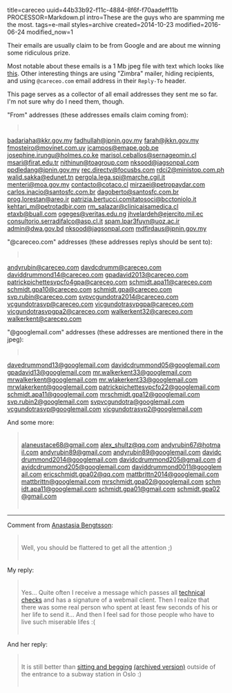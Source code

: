 title=careceo
uuid=44b33b92-f11c-4884-8f6f-f70aadeff11b
PROCESSOR=Markdown.pl
intro=These are the guys who are spamming me the most.
tags=e-mail
styles=archive
created=2014-10-23
modified=2016-06-24
modified_now=1


Their emails are usually claim to be from Google and are about me winning some ridiculous prize.

Most notable about these emails is a 1 Mb jpeg file with text which looks like [this](careceo.jpg).
Other interesting things are
using "Zimbra" mailer,
hiding recipients,
and using `@careceo.com` email address in their `Reply-To` header.

This page serves as a collector of all email addresses they sent me so far.
I'm not sure why do I need them, though.


<div>
<style>
blockquote {word-break: break-all; padding: 0.5em}
#comments ~ blockquote {word-break: normal}
.content {margin-bottom: 24px}
</style>
</div>

"From" addresses (these addresses emails claim coming from):

> 
badariaha@kkr.gov.my
fadhullah@jpnin.gov.my
farah@jkkn.gov.my
fmosteiro@movinet.com.uy
jcampos@emape.gob.pe
josephine.irungu@holmes.co.ke
marisol.ceballos@sernageomin.cl
msari@firat.edu.tr
nithinun@toagroup.com
nksood@jagsonpal.com
ppdledang@jpnin.gov.my
rec.directv@focusbs.com
rdci2@ministop.com.ph
walid.sakka@edunet.tn
pergola.lega.spi@marche.cgil.it
menteri@moa.gov.my
contacto@cotaco.cl
mirzaei@petropaydar.com
carlos.inacio@santosfc.com.br
dagoberto@santosfc.com.br
prog.lorestan@areo.ir
patrizia.bertucci.comitatosoci@bcctoniolo.it
kehtari_m@petrotadbir.com
rm_salazar@clinicaisamedica.cl
etaxb@buall.com
ogeges@veritas.edu.ng
jhvelardeh@ejercito.mil.ec
consultorio.serradifalco@asp.cl.it
spam.lpar3fuyn@uoz.ac.ir
admin@dwa.gov.bd
nksood@jagsonpal.com
mdfirdaus@jpnin.gov.my

"@careceo.com" addresses (these addresses replys should be sent to):

> 
andyrubin@careceo.com
davdcdrumm@careceo.com
daviddrummond14@careceo.com
gpadavid2013@careceo.com
patrickpichettesvpcfo4gpa@careceo.com
schmidt.apa11@careceo.com
schmidt.gpa10@careceo.com
schmidt.gpa@careceo.com
svp.rubin@careceo.com
svpvcgundotra2014@careceo.com
vcgundotrasvp@careceo.com
vicgundotrasvpgpa@careceo.com
vicgundotrasvpgpa2@careceo.com
walkerkent32@careceo.com
walkerkent@careceo.com

"@googlemail.com" addresses (these addresses are mentioned there in the jpeg):

> 
davedrummond13@googlemail.com
davidcdrummond05@googlemail.com
gpadavid13@googlemail.com
mr.walkerkent33@googlemail.com
mrwalkerkent@googlemail.com
mr.wlakerkent33@googlemail.com
mrwlakerkent@googlemail.com
patrickpichettesvpcfo22@googlemail.com
schmidt.apa11@googlemail.com
mrschmidt.gpa12@googlemail.com
svp.rubin2@googlemail.com
svpvcgundotra@googlemail.com
vcgundotrasvp@googlemail.com
vicgundotrasvp2@googlemail.com

And some more:

> alaneustace68@gmail.com
alex_shultz@qq.com
andyrubin67@hotmail.com
andyrubin89@gmail.com
andyrubin89@googlemail.com
davidcdrummond2014@googlemail.com
davidcdrummond205@gmail.com
davidcdrummond205@googlemail.com
daviddrummond0011@googlemail.com
ericschmidt.gpa02@qq.com
mattbrittn2014@googlemail.com
mattbrittn@googlemail.com
mrschmidt.gpa02@googlemail.com
schmidt.apa11@googlemail.com
schmidt.gpa01@gmail.com
schmidt.gpa02@gmail.com


<hr id="comments">

Comment from [Anastasia Bengtsson](http://anastasia.bengtssons.info):
> Well, you should be flattered to get all the attention ;)

My reply:
> Yes... Quite often I receive a message which passes all [technical checks](sendmail-dkim.html) and has a signature of a webmail client.
> Then I realize that there was some real person who spent at least few seconds of his or her life to send it...
> And then I feel sad for those people who have to live such miserable lifes :(

And her reply:
> It is still better than [sitting and begging](https://www.flickr.com/photos/7793983@N08/12114856093)
[(archived version)](http://archive.is/tsha4)
outside of the entrance to a  subway station in Oslo :)
